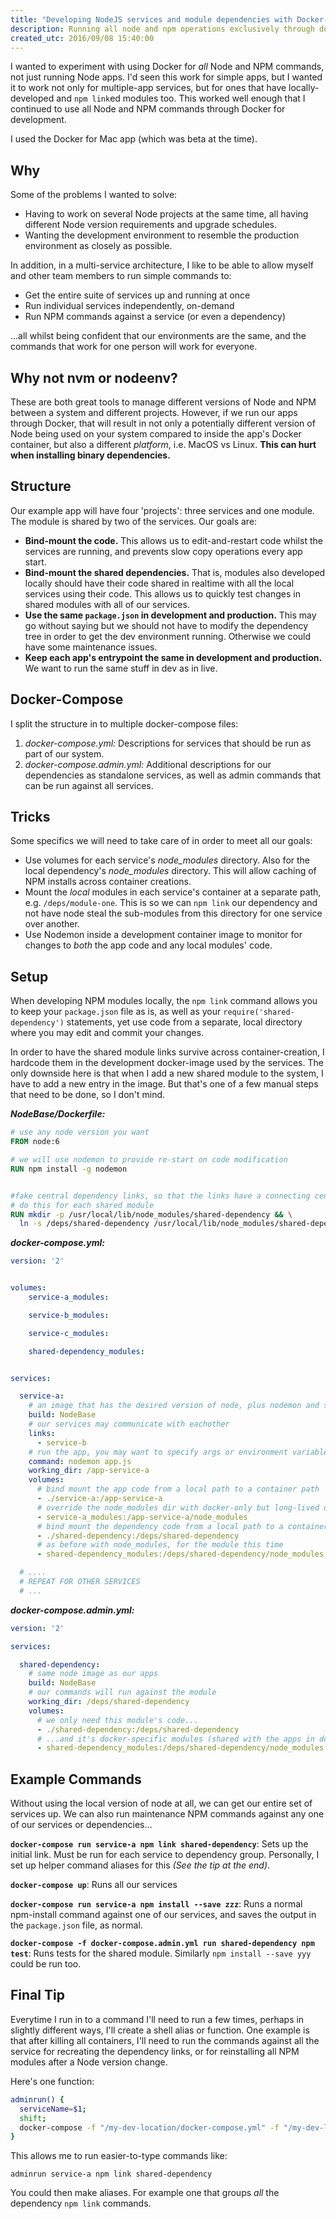 ```yaml
---
title: "Developing NodeJS services and module dependencies with Docker-Compose"
description: Running all node and npm operations exclusively through docker
created_utc: 2016/09/08 15:40:00
---
```


I wanted to experiment with using Docker for *all* Node and NPM commands, not just running Node apps. I'd seen this work for simple apps, but I wanted it to work not only for multiple-app services, but for ones that have locally-developed and `npm link`ed modules too. This worked well enough that I continued to use all Node and NPM commands through Docker for development.

I used the Docker for Mac app (which was beta at the time).

## Why
Some of the problems I wanted to solve:

 - Having to work on several Node projects at the same time, all having different Node version requirements and upgrade schedules.
 - Wanting the development environment to resemble the production environment as closely as possible.

In addition, in a multi-service architecture, I like to be able to allow myself and other team members to run simple commands to:
  - Get the entire suite of services up and running at once
  - Run individual services independently, on-demand
  - Run NPM commands against a service (or even a dependency)

...all whilst being confident that our environments are the same, and the commands that work for one person will work for everyone.

## Why not nvm or nodeenv?

These are both great tools to manage different versions of Node and NPM between a system and different projects. However, if we run our apps through Docker, that will result in not only a potentially different version of Node being used on your system compared to inside the app's Docker container, but also a different *platform*, i.e. MacOS vs Linux. **This can hurt when installing binary dependencies.**

## Structure

Our example app will have four 'projects': three services and one module. The module is shared by two of the services. Our goals are:
 - **Bind-mount the code.** This allows us to edit-and-restart code whilst the services are running, and prevents slow copy operations every app start.
 - **Bind-mount the shared dependencies.** That is, modules also developed locally should have their code shared in realtime with all the local services using their code. This allows us to quickly test changes in shared modules with all of our services.
 - **Use the same `package.json` in development and production.** This may go without saying but we should not have to modify the dependency tree in order to get the dev environment running. Otherwise we could have some maintenance issues.
 - **Keep each app's entrypoint the same in development and production.** We want to run the same stuff in dev as in live.

## Docker-Compose

I split the structure in to multiple docker-compose files:
 1. _docker-compose.yml:_ Descriptions for services that should be run as part of our system.
 2. _docker-compose.admin.yml:_ Additional descriptions for our dependencies as standalone services, as well as admin commands that can be run against all services.

## Tricks
Some specifics we will need to take care of in order to meet all our goals:
 - Use volumes for each service's *node_modules* directory. Also for the local dependency's *node_modules* directory. This will allow caching of NPM installs across container creations.
 - Mount the *local* modules in each service's container at a separate path, e.g. `/deps/module-one`. This is so we can `npm link` our dependency and not have node steal the sub-modules from this directory for one service over another.
 - Use Nodemon inside a development container image to monitor for changes to *both* the app code and any local modules' code.

## Setup

When developing NPM modules locally, the `npm link` command allows you to keep your `package.json` file as is, as well as your `require('shared-dependency')` statements, yet use code from a separate, local directory where you may edit and commit your changes.

In order to have the shared module links survive across container-creation, I hardcode them in the development docker-image used by the services. The only downside here is that when I add a new shared module to the system, I have to add a new entry in the image. But that's one of a few manual steps that need to be done, so I don't mind.

***NodeBase/Dockerfile:***
```Dockerfile
# use any node version you want
FROM node:6

# we will use nodemon to provide re-start on code modification
RUN npm install -g nodemon


#fake central dependency links, so that the links have a connecting central link across containers
# do this for each shared module
RUN mkdir -p /usr/local/lib/node_modules/shared-dependency && \
  ln -s /deps/shared-dependency /usr/local/lib/node_modules/shared-dependency
```


***docker-compose.yml:***
```yml
version: '2'


volumes:
    service-a_modules:

    service-b_modules:

    service-c_modules:

    shared-dependency_modules:


services:

  service-a:
    # an image that has the desired version of node, plus nodemon and some helper scripts
    build: NodeBase
    # our services may communicate with eachother
    links:
      - service-b
    # run the app, you may want to specify args or environment variables
    command: nodemon app.js
    working_dir: /app-service-a
    volumes:
      # bind mount the app code from a local path to a container path
      - ./service-a:/app-service-a
      # override the node_modules dir with docker-only but long-lived directory
      - service-a_modules:/app-service-a/node_modules
      # bind mount the dependency code from a local path to a container path (repeat for any other locally-developed dependencies)
      - ./shared-dependency:/deps/shared-dependency
      # as before with node_modules, for the module this time
      - shared-dependency_modules:/deps/shared-dependency/node_modules

  # ....
  # REPEAT FOR OTHER SERVICES
  # ...
```

***docker-compose.admin.yml:***
```yml
version: '2'

services:

  shared-dependency:
    # same node image as our apps
    build: NodeBase
    # our commands will run against the module
    working_dir: /deps/shared-dependency
    volumes:
      # we only need this module's code...
      - ./shared-dependency:/deps/shared-dependency
      # ...and it's docker-specific modules (shared with the apps in docker too)
      - shared-dependency_modules:/deps/shared-dependency/node_modules
```

## Example Commands

Without using the local version of node at all, we can get our entire set of services up. We can also run maintenance NPM commands against any one of our services or dependencies...

**`docker-compose run service-a npm link shared-dependency`**: Sets up the initial link. Must be run for each service to dependency group. Personally, I set up helper command aliases for this *(See the tip at the end)*.

**`docker-compose up`**: Runs all our services

**`docker-compose run service-a npm install --save zzz`**: Runs a normal npm-install command against one of our services, and saves the output in the `package.json` file, as normal.

**`docker-compose -f docker-compose.admin.yml run shared-dependency npm test`**: Runs tests for the shared module. Similarly `npm install --save yyy` could be run too.

## Final Tip

Everytime I run in to a command I'll need to run a few times, perhaps in slightly different ways, I'll create a shell alias or function. One example is that after killing all containers, I'll need to run the commands against all the service for recreating the dependency links, or for reinstalling all NPM modules after a Node version change.

Here's one function:

```bash
adminrun() {
  serviceName=$1;
  shift;
  docker-compose -f "/my-dev-location/docker-compose.yml" -f "/my-dev-location/docker-compose.admin.yml" run --rm $serviceName $*
}
```

This allows me to run easier-to-type commands like:

`adminrun service-a npm link shared-dependency`

You could then make aliases. For example one that groups *all* the dependency `npm link` commands.
